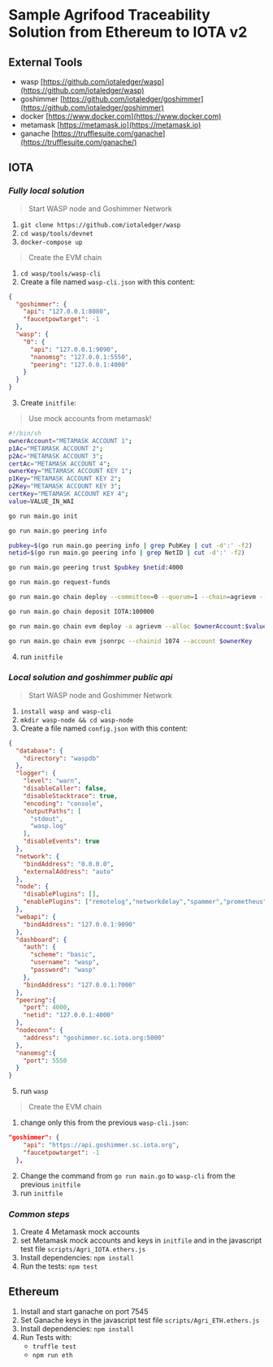 # **Sample Agrifood Traceability Solution from Ethereum to IOTA v2**
## External Tools
- wasp [https://github.com/iotaledger/wasp](https://github.com/iotaledger/wasp)
- goshimmer [https://github.com/iotaledger/goshimmer](https://github.com/iotaledger/goshimmer)
- docker [https://www.docker.com](https://www.docker.com)
- metamask [https://metamask.io](https://metamask.io)
- ganache [https://trufflesuite.com/ganache](https://trufflesuite.com/ganache/)
## **IOTA** 
### *Fully local solution*
> Start WASP node and Goshimmer Network 
1. `git clone https://github.com/iotaledger/wasp`
2. `cd wasp/tools/devnet`
3. `docker-compose up`
> Create the EVM chain
1. `cd wasp/tools/wasp-cli`
2. Create a file named `wasp-cli.json` with this content:
```json
{
  "goshimmer": {
    "api": "127.0.0.1:8080",
    "faucetpowtarget": -1
  },
  "wasp": {
    "0": {
      "api": "127.0.0.1:9090",
      "nanomsg": "127.0.0.1:5550",
      "peering": "127.0.0.1:4000"
    }
  }
}
```
3. Create `initfile`:
> Use mock accounts from metamask!
```sh
#!/bin/sh
ownerAccount="METAMASK ACCOUNT 1";
p1Ac="METAMASK ACCOUNT 2";
p2Ac="METAMASK ACCOUNT 3";
certAc="METAMASK ACCOUNT 4";
ownerKey="METAMASK ACCOUNT KEY 1";
p1Key="METAMASK ACCOUNT KEY 2";
p2Key="METAMASK ACCOUNT KEY 3";
certKey="METAMASK ACCOUNT KEY 4";
value=VALUE_IN_WAI

go run main.go init

go run main.go peering info

pubkey=$(go run main.go peering info | grep PubKey | cut -d':' -f2)
netid=$(go run main.go peering info | grep NetID | cut -d':' -f2)

go run main.go peering trust $pubkey $netid:4000

go run main.go request-funds

go run main.go chain deploy --committee=0 --quorum=1 --chain=agrievm --description="EVM Chain for agrifood traceability"

go run main.go chain deposit IOTA:100000

go run main.go chain evm deploy -a agrievm --alloc $ownerAccount:$value,$p1Ac:$value,$p2Ac:$value,$certAc:$value

go run main.go chain evm jsonrpc --chainid 1074 --account $ownerKey
```
4. run `initfile`
### *Local solution and goshimmer public api*
> Start WASP node and Goshimmer Network 
1. `install wasp and wasp-cli`
2. `mkdir wasp-node && cd wasp-node`
3. Create a file named `config.json` with this content:
```json
{
  "database": {
    "directory": "waspdb"
  },
  "logger": {
    "level": "warn",
    "disableCaller": false,
    "disableStacktrace": true,
    "encoding": "console",
    "outputPaths": [
      "stdout",
      "wasp.log"
    ],
    "disableEvents": true
  },
  "network": {
    "bindAddress": "0.0.0.0",
    "externalAddress": "auto"
  },
  "node": {
    "disablePlugins": [],
    "enablePlugins": ["remotelog","networkdelay","spammer","prometheus","txstream","faucet"]
  },
  "webapi": {
    "bindAddress": "127.0.0.1:9090"
  },
  "dashboard": {
    "auth": {
      "scheme": "basic",
      "username": "wasp",
      "password": "wasp"
    },
    "bindAddress": "127.0.0.1:7000"
  },
  "peering":{
    "port": 4000,
    "netid": "127.0.0.1:4000"
  },
  "nodeconn": {
    "address": "goshimmer.sc.iota.org:5000"
  },
  "nanomsg":{
    "port": 5550
  }
}
```
5. run `wasp`
> Create the EVM chain
1. change only this from the previous `wasp-cli.json`:
```json
"goshimmer": {
    "api": "https://api.goshimmer.sc.iota.org",
    "faucetpowtarget": -1
  },
```
2. Change the command from `go run main.go` to `wasp-cli` from the previous `initfile`
3. run `initfile`
### *Common steps*
1. Create 4 Metamask mock accounts
2. set Metamask mock accounts and keys in `initfile` and in the javascript test file `scripts/Agri_IOTA.ethers.js`
4. Install dependencies: `npm install` 
5. Run the tests: `npm test`
## **Ethereum**
1. Install and start ganache on port 7545
2. Set Ganache keys in the javascript test file `scripts/Agri_ETH.ethers.js`
2. Install dependencies: `npm install`
3. Run Tests with:
    - `truffle test`
    - `npm run eth`
